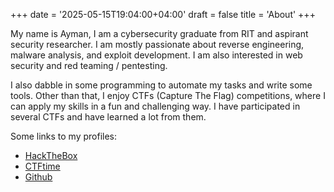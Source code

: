 +++
date = '2025-05-15T19:04:00+04:00'
draft = false
title = 'About'
+++

My name is Ayman, I am a cybersecurity graduate from RIT and aspirant security researcher. I am mostly passionate about reverse engineering, malware analysis, and exploit development. I am also interested in web security and red teaming / pentesting.

I also dabble in some programming to automate my tasks and write some tools. Other than that, I enjoy CTFs (Capture The Flag) competitions, where I can apply my skills in a fun and challenging way. I have participated in several CTFs and have learned a lot from them. 

Some links to my profiles:

- [HackTheBox](https://app.hackthebox.com/profile/402588)
- [CTFtime](https://ctftime.org/user/142173)
- [Github](https://github.com/vymvn)

